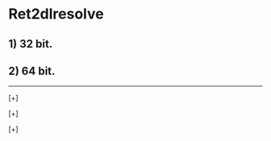 # Ret2dlresolve 
>

## 1) 32 bit.

## 2) 64 bit.

-----------------------------------------

[+]

[+]

[+]


